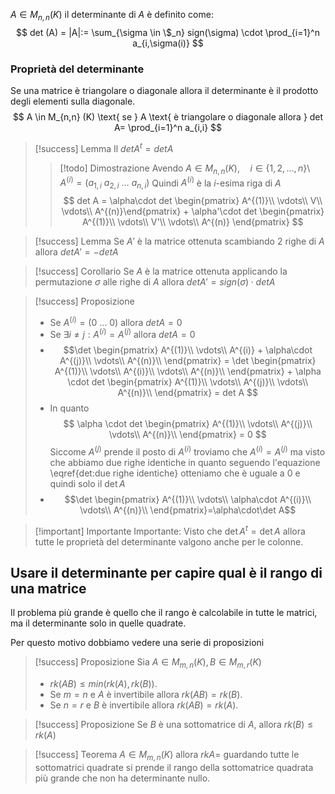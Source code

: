 $A\in M_{n,n} (K)$ il determinante di $A$ è definito come:
$$
    det (A) = |A|:= \sum_{\sigma \in \$_n} sign(\sigma) \cdot \prod_{i=1}^n a_{i,\sigma(i)}
$$

### Proprietà del determinante
Se una matrice è triangolare o diagonale allora il determinante è il prodotto degli elementi sulla diagonale.
$$
    A \in M_{n,n} (K) \text{ se } A \text{ è triangolare o diagonale allora } det A= \prod_{i=1}^n a_{i,i}
$$

> [!success] Lemma
> Il $det A^t= det A$
> > [!todo] Dimostrazione
> > Avendo $A\in M_{n,n} (K),\quad i \in \{1,2,\dots,n\}$\\
> > $A^{(i)}=(a_{1,i}\ a_{2,i}\ \dots\ a_{n,i})$ Quindi $A^{(i)}$ è la $i$-esima riga di $A$
> > $$
> >             det A = \alpha\cdot det \begin{pmatrix} A^{(1)}\\ \vdots\\ V\\ \vdots\\ A^{(n)}\end{pmatrix} + \alpha'\cdot det \begin{pmatrix} A^{(1)}\\ \vdots\\ V'\\ \vdots\\ A^{(n)} \end{pmatrix}
> > $$

> [!success] Lemma
> Se $A'$ è la matrice ottenuta scambiando $2$ righe di $A$ allora  $det A' = -det A$

> [!success] Corollario
> Se $A$ è la matrice ottenuta applicando la permutazione $\sigma$ alle righe di $A$ allora $det A' = sign(\sigma) \cdot det A$

> [!success] Proposizione
> - Se $A^{(i)}= (0\ \dots\ 0)$ allora $det A = 0$
> - $\text{Se } \exists i\neq j : A^{(i)}=A^{(j)} \text{ allora } det A = 0$
> - $$\det \begin{pmatrix} A^{(1)}\\ \vdots\\ A^{(i)} + \alpha\cdot A^{(j)}\\ \vdots\\ A^{(n)}\\ \end{pmatrix} = \det \begin{pmatrix} A^{(1)}\\ \vdots\\ A^{(i)}\\ \vdots\\ A^{(n)}\\ \end{pmatrix} + \alpha \cdot det \begin{pmatrix} A^{(1)}\\ \vdots\\ A^{(j)}\\ \vdots\\ A^{(n)}\\ \end{pmatrix} = det A $$
> - In quanto $$ \alpha \cdot det \begin{pmatrix} A^{(1)}\\ \vdots\\ A^{(j)}\\ \vdots\\ A^{(n)}\\ \end{pmatrix} = 0 $$ Siccome $A^{(j)}$ prende il posto di $A^{(i)}$ troviamo che $A^{(i)}=A^{(j)}$ ma visto che abbiamo due righe identiche in quanto seguendo l'equazione \eqref{det:due righe identiche} otteniamo che è uguale a $0$ e quindi solo il $\det A$
> - $$\det \begin{pmatrix} A^{(1)}\\ \vdots\\ \alpha\cdot A^{(i)}\\ \vdots\\ A^{(n)}\\ \end{pmatrix}=\alpha\cdot\det A$$

> [!important] Importante
> Importante:
Visto che $\det A^t= \det A$ allora tutte le proprietà del determinante valgono anche per le colonne.

## Usare il determinante per capire qual è il rango di una matrice
Il problema più grande è quello che il rango è calcolabile in tutte le matrici, ma il determinante solo in quelle quadrate.

Per questo motivo dobbiamo vedere una serie di proposizioni

> [!success] Proposizione
> Sia $A\in M_{m,n}(K), B\in M_{m,r}(K)$
> - $rk(AB)\leq min(rk(A), rk(B))$.
> - Se $m=n$ e $A$ è invertibile allora $rk(AB) = rk(B)$.
> - Se $n=r$ e $B$ è invertibile allora $rk(AB) = rk(A)$.

> [!success] Proposizione
> Se $B$ è una sottomatrice di $A$, allora $rk(B)\leq rk(A)$

> [!success] Teorema
> $A\in M_{m,n}(K)$ allora $rkA=$ guardando tutte le sottomatrici quadrate si prende il rango della sottomatrice quadrata più grande che non ha determinante nullo.